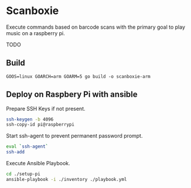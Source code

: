 # Scanboxie

Execute commands based on barcode scans with the primary goal to play music on a raspberry pi.

TODO

## Build

    GOOS=linux GOARCH=arm GOARM=5 go build -o scanboxie-arm

## Deploy on Raspbery Pi with ansible

Prepare SSH Keys if not present.

```sh
ssh-keygen -b 4096
ssh-copy-id pi@raspberrypi
```

Start ssh-agent to prevent permanent password prompt.

```sh
eval `ssh-agent`
ssh-add
```

Execute Ansible Playbook.

```sh
cd ./setup-pi
ansible-playbook -i ./inventory ./playbook.yml
```
